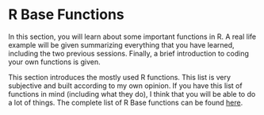 # R Base Functions

 In this section, you will learn about some important functions in R. A real life example will be given summarizing everything that you have learned, including the two  previous sessions. Finally, a brief introduction to coding your own functions is given.

 This section introduces the mostly used R functions. This list is very subjective and built according to my own opinion. If you have this list of functions in mind (including what they do), I think that you will be able to do a lot of things. The complete list of R Base functions can be found [here](https://stat.ethz.ch/R-manual/R-devel/library/base/html/00Index.html).

